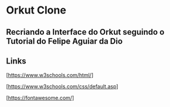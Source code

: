 # Orkut Clone

## Recriando a Interface do Orkut seguindo o Tutorial do Felipe Aguiar da Dio

## Links 

[https://www.w3schools.com/html/]

[https://www.w3schools.com/css/default.asp]

[https://fontawesome.com/]

